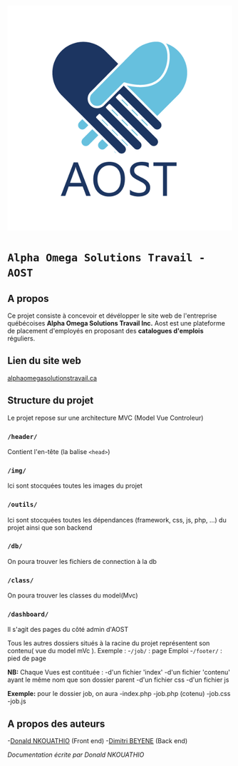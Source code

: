 ![AOST logo](/img/logo.png)

# `Alpha Omega Solutions Travail - AOST`

## A propos
Ce projet consiste à concevoir et dévélopper le site web de l'entreprise québécoises **Alpha Omega Solutions Travail Inc.**
Aost est une plateforme de placement d'employés en proposant des **catalogues d'emplois** réguliers.

## Lien du site web
[alphaomegasolutionstravail.ca](https://alphaomegasolutionstravail.ca/)

## Structure du projet
Le projet repose sur une architecture MVC (Model Vue Controleur)

### `/header/`
Contient l'en-tête (la balise `<head>`)

### `/img/`
Ici sont stocquées toutes les images du projet

### `/outils/`
Ici sont stocquées toutes les dépendances (framework, css, js, php, ...) du projet ainsi que son backend

### `/db/`
On poura trouver les fichiers de connection à la db

### `/class/`
On poura trouver les classes du model(Mvc)

### `/dashboard/`
Il s'agit des pages du côté admin d'AOST

Tous les autres dossiers situés à la racine du projet représentent son contenu( vue du model mVc ). Exemple :
-`/job/` : page Emploi
-`/footer/` : pied de page

**NB:** Chaque Vues est contituée :
  -d'un fichier 'index'
  -d'un fichier 'contenu' ayant le même nom que son dossier parent
  -d'un fichier css
  -d'un fichier js

**Exemple:** pour le dossier job, on aura
  -index.php
  -job.php (cotenu)
  -job.css
  -job.js

## A propos des auteurs
-[Donald NKOUATHIO](https://github.com/donaldnkouathio) (Front end)
-[Dimitri BEYENE](https://github.com/Ego-Buster) (Back end)

*Documentation écrite par Donald NKOUATHIO*
